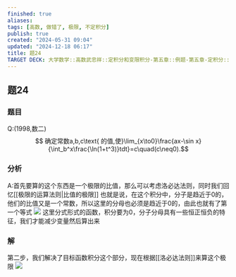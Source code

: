 ```yaml
---
finished: true
aliases: 
tags: [高数, 做错了, 极限, 不定积分]
publish: true
created: "2024-05-31 09:04"
updated: "2024-12-18 06:17"
title: 题24
TARGET DECK: 大学数学::高数武忠祥::定积分和变限积分-第五章::例题-第五章-定积分::题24
---
```

## 题24
### 题目
Q:(1998,数二)
$$ 确定常数a,b,c\text{ 的值,使}\lim_{x\to0}\frac{ax-\sin x}{\int_b^x\frac{\ln(1+t^3)}tdt}=c\quad(c\neq0).$$
### 分析
A:首先要算的这个东西是一个极限的比值，那么可以考虑洛必达法则，同时我们回忆[[极限的运算法则|比值的极限]]
也就是说，在这个积分中，分子是趋近于0的，他们的比值又是一个常数，所以这里的分母也必须是趋近于0的，由此也就有了第一个等式 
![](https://img.hwenyi.tech/202403100830385.webp)
这里分式形式的函数，积分要为0，分子分母具有一些恒正恒负的特征，我们才能减少变量然后算出来 
### 解
第二步，我们解决了目标函数积分这个部分，现在根据[[洛必达法则]]来算这个极限 
![](https://img.hwenyi.tech/202403100833939.webp)

